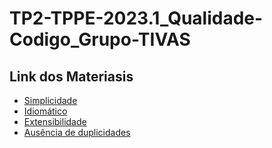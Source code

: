# TP2-TPPE-2023.1_Qualidade-Codigo_Grupo-TIVAS

## Link dos Materiasis

* [Simplicidade](https://github.com/Thiagof99/TP2-TPPE-2023.1_Qualidade-Codigo_Grupo-TIVAS/blob/main/simplicidade/README.md)
* [Idiomático](https://github.com/Thiagof99/TP2-TPPE-2023.1_Qualidade-Codigo_Grupo-TIVAS/blob/main/idiomatico/README.md)
* [Extensibilidade](https://github.com/Thiagof99/TP2-TPPE-2023.1_Qualidade-Codigo_Grupo-TIVAS/blob/main/extensibilidade/README.md)
* [Ausência de duplicidades](https://github.com/Thiagof99/TP2-TPPE-2023.1_Qualidade-Codigo_Grupo-TIVAS/blob/main/ausencia-de-duplicidade/README.md)